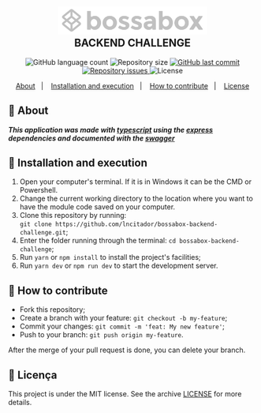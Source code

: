 <h2 align="center">
  <img alt="BossaBox" src="assets/logo__bossabox_full.svg" width="60%">
  <br/>
  BACKEND CHALLENGE
</h2>

<p align="center">
  <img alt="GitHub language count" src="https://img.shields.io/github/languages/count/lncitador/bossabox-backend-challenge.svg">

  <img alt="Repository size" src="https://img.shields.io/github/repo-size/lncitador/bossabox-backend-challenge.svg">
  
  <a href="https://github.com/lncitador/bossabox-backend-challenge/commits/master">
    <img alt="GitHub last commit" src="https://img.shields.io/github/last-commit/lncitador/bossabox-backend-challenge.svg">
  </a>

  <a href="https://github.com/lncitador/bossabox-backend-challenge/issues">
    <img alt="Repository issues" src="https://img.shields.io/github/issues/lncitador/bossabox-backend-challenge.svg">
  </a>

  <img alt="License" src="https://img.shields.io/badge/license-MIT-brightgreen">
</p>

<p align="center">
  <a href="#-about">About</a>&nbsp;&nbsp;&nbsp;|&nbsp;&nbsp;&nbsp;
  <a href="#-installation-and-execution">Installation and execution</a>&nbsp;&nbsp;&nbsp;|&nbsp;&nbsp;&nbsp;
  <a href="#-how-to-contribute">How to contribute</a>&nbsp;&nbsp;&nbsp;|&nbsp;&nbsp;&nbsp;
  <a href="#-license">License</a>
</p>

## :book: About

***This application was made with [typescript](https://www.typescriptlang.org/) using the [express](http://expressjs.com/) dependencies and documented with the [swagger](https://swagger.io/tools/swagger-ui/)***

## :rocket: Installation and execution

1. Open your computer's terminal. If it is in Windows it can be the CMD or Powershell.
2. Change the current working directory to the location where you want to have the module code saved on your computer.
3. Clone this repository by running: <br> `git clone https://github.com/lncitador/bossabox-backend-challenge.git`;
4. Enter the folder running through the terminal: `cd bossabox-backend-challenge`;
5. Run `yarn` or `npm install` to install the project's facilities;
6. Run `yarn dev` or `npm run dev` to start the development server.

## :thinking: How to contribute

- Fork this repository;
- Create a branch with your feature: `git checkout -b my-feature`;
- Commit your changes: `git commit -m 'feat: My new feature'`;
- Push to your branch: `git push origin my-feature`.

After the merge of your pull request is done, you can delete your branch.

## :memo: Licença

This project is under the MIT license. See the archive [LICENSE](LICENSE.md) for more details.
